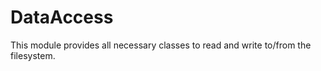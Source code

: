 DataAccess
==========

This module provides all necessary classes to read and write to/from the filesystem.